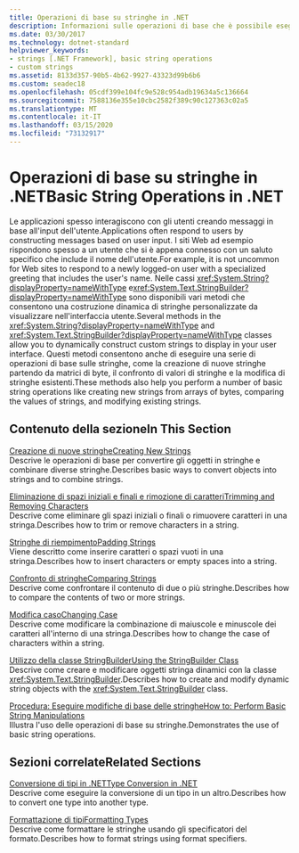 ```yaml
---
title: Operazioni di base su stringhe in .NET
description: Informazioni sulle operazioni di base che è possibile eseguire sulle stringhe.
ms.date: 03/30/2017
ms.technology: dotnet-standard
helpviewer_keywords:
- strings [.NET Framework], basic string operations
- custom strings
ms.assetid: 8133d357-90b5-4b62-9927-43323d99b6b6
ms.custom: seadec18
ms.openlocfilehash: 05cdf399e104fc9e528c954adb19634a5c136664
ms.sourcegitcommit: 7588136e355e10cbc2582f389c90c127363c02a5
ms.translationtype: MT
ms.contentlocale: it-IT
ms.lasthandoff: 03/15/2020
ms.locfileid: "73132917"
---
```

# <a name="basic-string-operations-in-net"></a><span data-ttu-id="b3102-103">Operazioni di base su stringhe in .NET</span><span class="sxs-lookup"><span data-stu-id="b3102-103">Basic String Operations in .NET</span></span>
<span data-ttu-id="b3102-104">Le applicazioni spesso interagiscono con gli utenti creando messaggi in base all'input dell'utente.</span><span class="sxs-lookup"><span data-stu-id="b3102-104">Applications often respond to users by constructing messages based on user input.</span></span> <span data-ttu-id="b3102-105">I siti Web ad esempio rispondono spesso a un utente che si è appena connesso con un saluto specifico che include il nome dell'utente.</span><span class="sxs-lookup"><span data-stu-id="b3102-105">For example, it is not uncommon for Web sites to respond to a newly logged-on user with a specialized greeting that includes the user's name.</span></span> <span data-ttu-id="b3102-106">Nelle cassi <xref:System.String?displayProperty=nameWithType> e<xref:System.Text.StringBuilder?displayProperty=nameWithType> sono disponibili vari metodi che consentono una costruzione dinamica di stringhe personalizzate da visualizzare nell'interfaccia utente.</span><span class="sxs-lookup"><span data-stu-id="b3102-106">Several methods in the <xref:System.String?displayProperty=nameWithType> and <xref:System.Text.StringBuilder?displayProperty=nameWithType> classes allow you to dynamically construct custom strings to display in your user interface.</span></span> <span data-ttu-id="b3102-107">Questi metodi consentono anche di eseguire una serie di operazioni di base sulle stringhe, come la creazione di nuove stringhe partendo da matrici di byte, il confronto di valori di stringhe e la modifica di stringhe esistenti.</span><span class="sxs-lookup"><span data-stu-id="b3102-107">These methods also help you perform a number of basic string operations like creating new strings from arrays of bytes, comparing the values of strings, and modifying existing strings.</span></span>  
  
## <a name="in-this-section"></a><span data-ttu-id="b3102-108">Contenuto della sezione</span><span class="sxs-lookup"><span data-stu-id="b3102-108">In This Section</span></span>  
 [<span data-ttu-id="b3102-109">Creazione di nuove stringhe</span><span class="sxs-lookup"><span data-stu-id="b3102-109">Creating New Strings</span></span>](../../../docs/standard/base-types/creating-new.md)  
 <span data-ttu-id="b3102-110">Descrive le operazioni di base per convertire gli oggetti in stringhe e combinare diverse stringhe.</span><span class="sxs-lookup"><span data-stu-id="b3102-110">Describes basic ways to convert objects into strings and to combine strings.</span></span>  
  
 [<span data-ttu-id="b3102-111">Eliminazione di spazi iniziali e finali e rimozione di caratteri</span><span class="sxs-lookup"><span data-stu-id="b3102-111">Trimming and Removing Characters</span></span>](../../../docs/standard/base-types/trimming.md)  
 <span data-ttu-id="b3102-112">Descrive come eliminare gli spazi iniziali o finali o rimuovere caratteri in una stringa.</span><span class="sxs-lookup"><span data-stu-id="b3102-112">Describes how to trim or remove characters in a string.</span></span>  
  
 [<span data-ttu-id="b3102-113">Stringhe di riempimento</span><span class="sxs-lookup"><span data-stu-id="b3102-113">Padding Strings</span></span>](../../../docs/standard/base-types/padding.md)  
 <span data-ttu-id="b3102-114">Viene descritto come inserire caratteri o spazi vuoti in una stringa.</span><span class="sxs-lookup"><span data-stu-id="b3102-114">Describes how to insert characters or empty spaces into a string.</span></span>  
  
 [<span data-ttu-id="b3102-115">Confronto di stringhe</span><span class="sxs-lookup"><span data-stu-id="b3102-115">Comparing Strings</span></span>](../../../docs/standard/base-types/comparing.md)  
 <span data-ttu-id="b3102-116">Descrive come confrontare il contenuto di due o più stringhe.</span><span class="sxs-lookup"><span data-stu-id="b3102-116">Describes how to compare the contents of two or more strings.</span></span>  
  
 [<span data-ttu-id="b3102-117">Modifica caso</span><span class="sxs-lookup"><span data-stu-id="b3102-117">Changing Case</span></span>](../../../docs/standard/base-types/changing-case.md)  
 <span data-ttu-id="b3102-118">Descrive come modificare la combinazione di maiuscole e minuscole dei caratteri all'interno di una stringa.</span><span class="sxs-lookup"><span data-stu-id="b3102-118">Describes how to change the case of characters within a string.</span></span>  
  
 [<span data-ttu-id="b3102-119">Utilizzo della classe StringBuilder</span><span class="sxs-lookup"><span data-stu-id="b3102-119">Using the StringBuilder Class</span></span>](../../../docs/standard/base-types/stringbuilder.md)  
 <span data-ttu-id="b3102-120">Descrive come creare e modificare oggetti stringa dinamici con la classe <xref:System.Text.StringBuilder>.</span><span class="sxs-lookup"><span data-stu-id="b3102-120">Describes how to create and modify dynamic string objects with the <xref:System.Text.StringBuilder> class.</span></span>  
  
 [<span data-ttu-id="b3102-121">Procedura: Eseguire modifiche di base delle stringhe</span><span class="sxs-lookup"><span data-stu-id="b3102-121">How to: Perform Basic String Manipulations</span></span>](../../../docs/standard/base-types/basic-manipulations.md)  
 <span data-ttu-id="b3102-122">Illustra l'uso delle operazioni di base su stringhe.</span><span class="sxs-lookup"><span data-stu-id="b3102-122">Demonstrates the use of basic string operations.</span></span>  
  
## <a name="related-sections"></a><span data-ttu-id="b3102-123">Sezioni correlate</span><span class="sxs-lookup"><span data-stu-id="b3102-123">Related Sections</span></span>  
 [<span data-ttu-id="b3102-124">Conversione di tipi in .NET</span><span class="sxs-lookup"><span data-stu-id="b3102-124">Type Conversion in .NET</span></span>](../../../docs/standard/base-types/type-conversion.md)  
 <span data-ttu-id="b3102-125">Descrive come eseguire la conversione di un tipo in un altro.</span><span class="sxs-lookup"><span data-stu-id="b3102-125">Describes how to convert one type into another type.</span></span>  
  
 [<span data-ttu-id="b3102-126">Formattazione di tipi</span><span class="sxs-lookup"><span data-stu-id="b3102-126">Formatting Types</span></span>](../../../docs/standard/base-types/formatting-types.md)  
 <span data-ttu-id="b3102-127">Descrive come formattare le stringhe usando gli specificatori del formato.</span><span class="sxs-lookup"><span data-stu-id="b3102-127">Describes how to format strings using format specifiers.</span></span>
